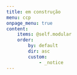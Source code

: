 ```yaml
---
title: em construção
menu: ccp
onpage_menu: true
content:
    items: @self.modular
    order:
        by: default
        dir: asc
        custom:
            - _notice
---
```

